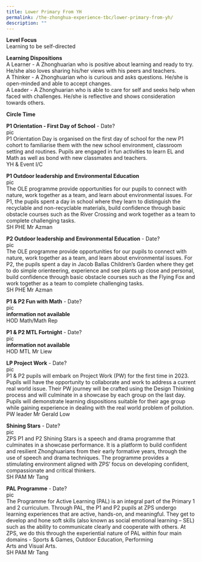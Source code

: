 ```yaml
---
title: Lower Primary From YH
permalink: /the-zhonghua-experience-tbc/lower-primary-from-yh/
description: ""
---
```

**Level Focus**
<br>Learning to be self-directed

**Learning Dispositions**
<br>A Learner - A Zhonghuarian who is positive about learning and ready to try. He/she also loves sharing his/her views with his peers and teachers.
<br>A Thinker - A Zhonghuarian who is curious and asks questions. He/she is open-minded and able to accept changes.
<br>A Leader - A Zhonghuarian who is able to care for self and seeks help when faced with challenges. He/she is reflective and shows consideration towards others.


**Circle Time** 

**P1 Orientation - First Day of School** - Date?
<br>pic
<br>P1 Orientation Day is organised on the first day of school for the new P1 cohort to familiarise them with the new school environment, classroom setting and routines. Pupils are engaged in fun activities to learn EL and Math as well as bond with new classmates and teachers.
<br>YH &amp; Event I/C


**P1 Outdoor leadership and Environmental Education**
<br>pic
<br>The OLE programme provide opportunities for our pupils to connect with nature, work together as a team, and learn about environmental issues. For P1, the pupils spent a day in school where they learn to distinguish the recyclable and non-recyclable materials, build confidence through basic obstacle courses such as the River Crossing and work together as a team to complete challenging tasks.
<br>SH PHE Mr Azman


**P2 Outdoor leadership and Environmental Education** - Date?
<br>pic
<br>The OLE programme provide opportunities for our pupils to connect with nature, work together as a team, and learn about environmental issues. For P2, the pupils spent a day in Jacob Ballas Children’s Garden where they get to do simple orienteering, experience and see plants up close and personal, build confidence through basic obstacle courses such as the Flying Fox and work together as a team to complete challenging tasks.
<br>SH PHE Mr Azman


**P1 &amp; P2 Fun with Math** - Date?
<br>pic
<br>**information not available**
<br>HOD Math/Math Rep


**P1 &amp; P2 MTL Fortnight** - Date?
<br>pic
<br>**information not available**
<br>HOD MTL Mr Liew


**LP Project Work** - Date?
<br>pic
<br>P1 &amp; P2 pupils will embark on Project Work (PW) for the first time in 2023. Pupils will have the opportunity to collaborate and work to address a current real world issue. Their PW journey will be crafted using the Design Thinking process and will culminate in a showcase by each group on the last day. Pupils will demonstrate learning dispositions suitable for their age group while gaining experience in dealing with the real world problem of pollution.
<br>PW leader Mr Gerald Low


**Shining Stars** - Date?
<br>pic
<br>ZPS P1 and P2 Shining Stars is a speech and drama programme that culminates in a showcase performance. It is a platform to build confident and resilient Zhonghuarians from their early formative years, through the use of speech and drama techniques. The programme provides a stimulating environment aligned with ZPS’ focus on developing confident, compassionate and critical thinkers.
<br>SH PAM Mr Tang


**PAL Programme** - Date?
<br>pic
<br>The Programme for Active Learning (PAL) is an integral part of the Primary 1 and 2 curriculum. Through PAL, the P1 and P2 pupils at ZPS undergo learning experiences that are active, hands-on, and meaningful. They get to develop and hone soft skills (also known as social emotional learning – SEL) such as the ability to communicate clearly and cooperate with others. At ZPS, we do this through the experiential nature of PAL within four main domains - Sports &amp; Games, Outdoor Education, Performing <br>Arts and Visual Arts.
<br>SH PAM Mr Tang